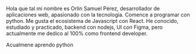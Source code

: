 Hola que tal mi nombre es Orlin Samuel Pérez,
desarrollador de aplicaciones web, apasionado con la tecnologia.
Comence a programar con python. Me gusta el ecosistema de 
Javascript con React. He conocido, estudiado y practicado, 
backend con nodejs, UI con Figma, pero actualmente me dedico
al 100% como frontend developer.

Acualmene aprendo python

<!---
OrlinSamuelPerez/OrlinSamuelPerez is a ✨ special ✨ repository because its `README.md` (this file) appears on your GitHub profile.
You can click the Preview link to take a look at your changes.
--->

